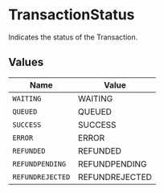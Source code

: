 # TransactionStatus

Indicates the status of the Transaction.


## Values

| Name             | Value            |
| ---------------- | ---------------- |
| `WAITING`        | WAITING          |
| `QUEUED`         | QUEUED           |
| `SUCCESS`        | SUCCESS          |
| `ERROR`          | ERROR            |
| `REFUNDED`       | REFUNDED         |
| `REFUNDPENDING`  | REFUNDPENDING    |
| `REFUNDREJECTED` | REFUNDREJECTED   |